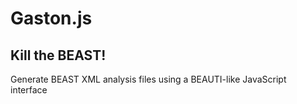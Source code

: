 # Gaston.js
## Kill the BEAST!
Generate BEAST XML analysis files using a BEAUTI-like JavaScript interface
